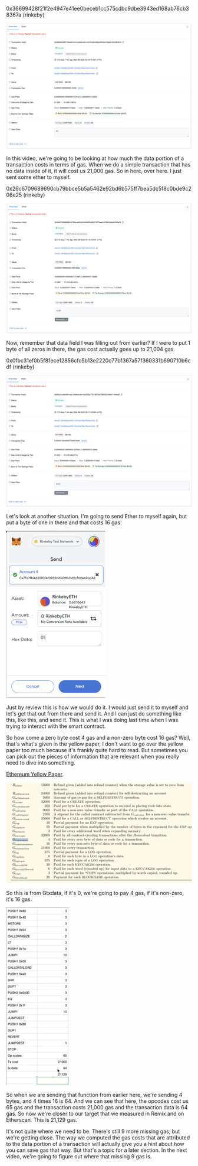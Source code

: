 0x36699428f21f2e4947e41ee0beceb1cc575cdbc9dbe3943ed168ab76cb38367a (rinkeby)

![](txn8.png)

In this video, we're going to be looking at how much the data portion of a transaction costs in terms of gas. When we do a simple transaction that has no data inside of it, it will cost us 21,000 gas. So in here, over here. I just sent some ether to myself.

0x26c6709689690cb79bbce5b5a5462e92bd6b575ff7bea5dc5f8c0bde9c206e25 (rinkeby)

![](txn9.png)

Now, remember that data field I was filling out from earlier? If I were to put 1 byte of all zeros in there, the gas cost actually goes up to 21,004 gas. 

0x0fbc31ef0b5f81ece12856cfc5b13e2220c77b1367a57f360331b690710b6cdf (rinkeby)

![](txn10.png)

Let's look at another situation. I'm going to send Ether to myself again, but put a byte of one in there and that costs 16 gas.

<img src="metamasksend7.png" style="zoom:75%;" />

Just by review this is how we would do it. I would just send it to myself and let's get that out from there and send it. And I can just do something like this, like this, and send it. This is what I was doing last time when I was trying to interact with the smart contract. 

So how come a zero byte cost 4 gas and a non-zero byte cost 16 gas? Well, that's what's given in the yellow paper, I don't want to go over the yellow paper too much because it's frankly quite hard to read. But sometimes you can pick out the pieces of information that are relevant when you really need to dive into something. 

[Ethereum Yellow Paper](http://ethereum.github.io/yellowpaper/paper.pdf)

![](yellowpaper4.png)

So this is from Gtxdata, if it's 0, we're going to pay 4 gas, if it's non-zero, it's 16 gas. 

<img src="sumofgas3.png" alt="1" style="zoom:80%;" />

So when we are sending that function from earlier here, we're sending 4 bytes, and 4 times 16 is 64. And we can see that here, the opcodes cost us 65 gas and the transaction costs 21,000 gas and the transaction data is 64 gas. So now we're closer to our target that we measured in Remix and on Etherscan. This is 21,129 gas. 

It's not quite where we need to be. There's still 9 more missing gas, but we're getting close. The way we computed the gas costs that are attributed to the data portion of a transaction will actually give you a hint about how you can save gas that way. But that's a topic for a later section. In the next video, we're going to figure out where that missing 9 gas is.